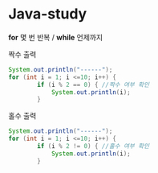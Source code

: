 # Java-study

**for** 몇 번 반복 / **while** 언제까지

짝수 출력

```java
System.out.println("------");
for (int i = 1; i <=10; i++) {
		if (i % 2 == 0) { //짝수 여부 확인
			System.out.println(i);
		}
```

홀수 출력
```java
System.out.println("------");
for (int i = 1; i <=10; i++) {
		if (i % 2 != 0) { //홀수 여부 확인
			System.out.println(i);
		}
```
